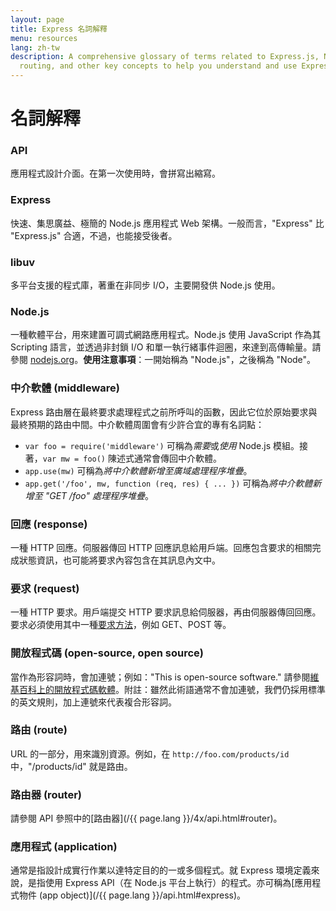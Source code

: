 ```yaml
---
layout: page
title: Express 名詞解釋
menu: resources
lang: zh-tw
description: A comprehensive glossary of terms related to Express.js, Node.js, middleware,
  routing, and other key concepts to help you understand and use Express effectively.
---
```


# 名詞解釋

### API

應用程式設計介面。在第一次使用時，會拼寫出縮寫。

### Express

快速、集思廣益、極簡的 Node.js 應用程式 Web 架構。一般而言，"Express" 比 "Express.js" 合適，不過，也能接受後者。

### libuv

多平台支援的程式庫，著重在非同步 I/O，主要開發供 Node.js 使用。

### Node.js

一種軟體平台，用來建置可調式網路應用程式。Node.js 使用 JavaScript 作為其 Scripting 語言，並透過非封鎖 I/O 和單一執行緒事件迴圈，來達到高傳輸量。請參閱 [nodejs.org](http://nodejs.org/)。**使用注意事項**：一開始稱為 "Node.js"，之後稱為 "Node"。

### 中介軟體 (middleware)

Express 路由層在最終要求處理程式之前所呼叫的函數，因此它位於原始要求與最終預期的路由中間。中介軟體周圍會有少許合宜的專有名詞點：

  * `var foo = require('middleware')` 可稱為*需要*或*使用* Node.js 模組。接著，`var mw = foo()` 陳述式通常會傳回中介軟體。
  * `app.use(mw)` 可稱為*將中介軟體新增至廣域處理程序堆疊*。
  * `app.get('/foo', mw, function (req, res) { ... })` 可稱為*將中介軟體新增至 "GET /foo" 處理程序堆疊*。

### 回應 (response)

一種 HTTP 回應。伺服器傳回 HTTP 回應訊息給用戶端。回應包含要求的相關完成狀態資訊，也可能將要求內容包含在其訊息內文中。

### 要求 (request)

一種 HTTP 要求。用戶端提交 HTTP 要求訊息給伺服器，再由伺服器傳回回應。要求必須使用其中一種[要求方法](https://en.wikipedia.org/wiki/Hypertext_Transfer_Protocol#Request_methods)，例如 GET、POST 等。

### 開放程式碼 (open-source, open source)

當作為形容詞時，會加連號；例如："This is open-source software." 請參閱[維基百科上的開放程式碼軟體](http://en.wikipedia.org/wiki/Open-source_software)。附註：雖然此術語通常不會加連號，我們仍採用標準的英文規則，加上連號來代表複合形容詞。

### 路由 (route)

URL 的一部分，用來識別資源。例如，在 `http://foo.com/products/id` 中，"/products/id" 就是路由。

### 路由器 (router)

請參閱 API 參照中的[路由器](/{{ page.lang }}/4x/api.html#router)。

### 應用程式 (application)

通常是指設計成實行作業以達特定目的的一或多個程式。就 Express 環境定義來說，是指使用 Express API（在 Node.js 平台上執行）的程式。亦可稱為[應用程式物件 (app object)](/{{ page.lang }}/api.html#express)。
